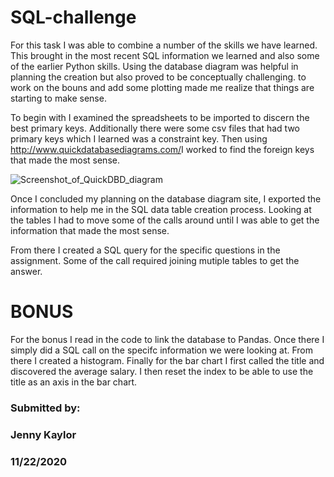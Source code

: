 # SQL-challenge

For this task I was able to combine a number of the skills we have learned. This brought in the most recent SQL information we learned and also some of the earlier Python skills. Using the database diagram was helpful in planning the creation but also proved to be conceptually challenging. to work on the bouns and add some plotting made me realize that things are starting to make sense.

To begin with I examined the spreadsheets to be imported to discern the best primary keys. Additionally there were some csv files that had two primary keys which I learned was a constraint key. Then using http://www.quickdatabasediagrams.com/​ I worked to find the foreign keys that made the most sense.

![Screenshot_of_QuickDBD_diagram](https://user-images.githubusercontent.com/71193081/99931511-a7e9b900-2d09-11eb-9be0-17e6f3731c9a.PNG)

Once I concluded my planning on the database diagram site, I exported the information to help me in the SQL data table creation process.  Looking at the tables I had to move some of the calls around until I was able to get the information that made the most sense.

From there I created a SQL query for the specific questions in the assignment.  Some of the call required joining mutiple tables to get the answer.

# BONUS
For the bonus I read in the code to link the database to Pandas. Once there I simply did a SQL call on the specifc information we were looking at. From there I created a histogram. Finally for the bar chart I first called the title and discovered the average salary. I then reset the index to be able to use the title as an axis in the bar chart.



### Submitted by:
### Jenny Kaylor
### 11/22/2020
